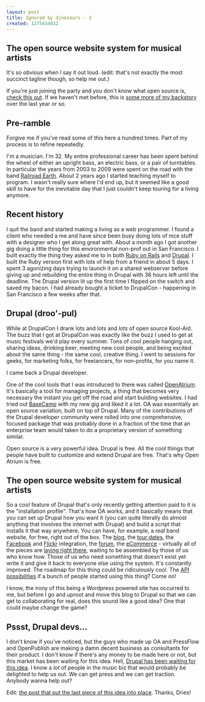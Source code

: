 ```yaml
--- 
layout: post
title: Ignored by dinosaurs - 3
created: 1275434022
---
```

<h2>The open source website system for musical artists</h2>

It's so <em>obvious</em> when I say it out loud.  (edit: that's not exactly the most succinct tagline though, so help me out.)  

If you're just joining the party and you don't know what open source is, <a href="http://ignoredbydinosaurs.com/2010/05/open-source-and-why-its-cool/">check this out</a>.  If we haven't met before, this is <a href="http://ignoredbydinosaurs.com/category/personal/">some more of my backstory</a> over the last year or so.

<h2>Pre-ramble</h2>

Forgive me if you've read some of this here a hundred times.  Part of my process is to refine repeatedly.

I'm a musician.  I'm 32.  My entire professional career has been spent behind the wheel of either an upright bass, an electric bass, or a pair of turntables.  In particular the years from 2003 to 2009 were spent on the road with the band <a href="http://railroadearth.com/">Railroad Earth</a>.  About 2 years ago I started teaching myself to program.  I wasn't really sure where I'd end up, but it seemed like a good skill to have for the inevitable day that I just couldn't keep touring for a living anymore.
<!--break-->
<h2>Recent history</h2>

I quit the band and started making a living as a web programmer.  I found a client who needed a me and have since been busy doing lots of nice stuff with a designer who I get along great with.  About a month ago I got another gig doing a little thing for this environmental non-prof out in San Francisco.  I built exactly the thing they asked me to in both <a href="http://rubyonrails.org/">Ruby on Rails</a> and <a href="http://drupal.org/">Drupal</a>.  I built the Ruby version first with lots of help from a friend in about 5 days.  I spent 3 agonizing days trying to launch it on a shared webserver before giving up and rebuilding the entire thing in Drupal with 36 hours left until the deadline.  The Drupal version lit up the first time I flipped on the switch and <span class="highlight">saved my bacon.</span>  I had already bought a ticket to DrupalCon - happening in San Francisco a few weeks after that.

<h2>Drupal (droo'-pul)</h2>

While at DrupalCon I drank lots and lots and <em>lots</em> of open source Kool-Aid.  The buzz that I got at DrupalCon was exactly like the buzz I used to get at music festivals we'd play every summer.  Tons of cool people hanging out, sharing ideas, drinking beer, meeting new cool people, and being excited about the same thing - the same cool, creative thing.  I went to sessions for geeks, for marketing folks, for freelancers, for non-profits, for you name it.

I came back a Drupal developer.

One of the cool tools that I was introduced to there was called <a href="http://openatrium.com/">OpenAtrium</a>.  It's basically a tool for managing projects, a thing that becomes very necessary the instant you get off the road and start building websites.  I had tried out <a href="http://basecamphq.com/">BaseCamp</a> with my new gig and liked it a lot.  OA was essentially an open source variation, built on top of Drupal.  Many of the contributions of the Drupal developer community were rolled into one comprehensive, focused package that was probably done in a fraction of the time that an enterprise team would taken to do a proprietary version of something similar.

Open source is a very powerful idea.  Drupal is free.  All the cool things that people have built to customize and extend Drupal are free.  That's why Open Atrium is free.

<h2>The open source website system for musical artists</h2>

So a cool feature of Drupal that's only recently getting attention paid to it is the "installation profile".  That's how OA works, and it basically means that you can set up Drupal how you want it (you can quite literally do almost anything that involves the internet with Drupal) and build a script that installs it that way anywhere.  You can have, for example, a <em>real</em> band website, for free, right out of the box.  The <a href="http://drupal.org/handbook/modules/blog">blog</a>, the <a href="http://drupal.org/project/calendar">tour dates</a>, the <a href="http://drupal.org/project/fbconnect">Facebook</a> and <a href="http://drupal.org/project/flickr">Flickr</a> integration, the <a href="http://drupal.org/project/advanced_forum">forum</a>, the <a href="http://drupal.org/project/ubercart">eCommerce</a> - virtually all of the pieces are <a href="http://drupal.org/project/Modules">laying right there</a>, waiting to be assembled by those of us who know how.  Those of us who need something that doesn't exist yet write it and give it back to everyone else using the system.  It's constantly improved.  The roadmap for this thing could be ridiculously cool.  The <a href="http://drupal.org/project/Services">API possibilities</a> if a bunch of people started using this thing?  Come on!

I know, the irony of this being a Wordpress powered site has occurred to me, but before I go and uproot and move this blog to Drupal so that we can get to collaborating for real, does this sound like a good idea?  One that could maybe change the game?

<h2>Pssst, Drupal devs...</h2>

I don't know if you've noticed, but the guys who made up OA and PressFlow and OpenPublish are making a damn decent business as consultants for their product.  I don't know if there's any money to be made here or not, but this market has been waiting for this idea.  Hell, <a href="http://groups.drupal.org/node/1041">Drupal has been waiting for this idea</a>.  I know a <em>lot</em> of people in the music biz that would probably be delighted to help us out.  We can get press and we can get traction.  Anybody wanna help out?

Edit: <a href="http://acquia.com/blog/business-models-drupal-distributions">the post that put the last piece of this idea into place</a>.  Thanks, Dries!
